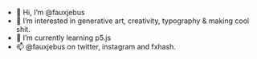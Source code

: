 - 👋 Hi, I’m @fauxjebus
- 👀 I’m interested in generative art, creativity, typography & making cool shit.
- 🌱 I’m currently learning p5.js
- 📫 @fauxjebus on twitter, instagram and fxhash.
